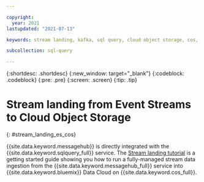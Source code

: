 ```yaml
---

copyright:
  year: 2021
lastupdated: "2021-07-13"

keywords: stream landing, kafka, sql query, cloud object storage, cos, data lake

subcollection: sql-query

---
```


{:shortdesc: .shortdesc}
{:new_window: target="_blank"}
{:codeblock: .codeblock}
{:pre: .pre}
{:screen: .screen}
{:tip: .tip}



# Stream landing from Event Streams to Cloud Object Storage
{: #stream_landing_es_cos}

{{site.data.keyword.messagehub}} is directly integrated with the {{site.data.keyword.sqlquery_full}} service. The [Stream landing tutorial](https://www.ibm.com/cloud/blog/stream-landing-from-event-streams-kafka-service-to-ibm-cloud-data-lake-on-object-storage) 
is a getting started guide showing you how to run a fully-managed stream data ingestion from the {{site.data.keyword.messagehub_full}}
service into {{site.data.keyword.bluemix}} Data Cloud on {{site.data.keyword.cos_full}}.


